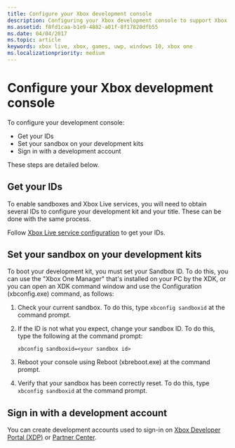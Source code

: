 ```yaml
---
title: Configure your Xbox development console
description: Configuring your Xbox development console to support Xbox Live development.
ms.assetid: f8fd1caa-b1e9-4882-a01f-8f17820dfb55
ms.date: 04/04/2017
ms.topic: article
keywords: xbox live, xbox, games, uwp, windows 10, xbox one
ms.localizationpriority: medium
---
```


# Configure your Xbox development console

To configure your development console:
- Get your IDs
- Set your sandbox on your development kits
- Sign in with a development account
 
These steps are detailed below.


## Get your IDs

To enable sandboxes and Xbox Live services, you will need to obtain several IDs to configure your development kit and your title.
These can be done with the same process.

Follow [Xbox Live service configuration](../xbox-live-service-configuration.md) to get your IDs.


## Set your sandbox on your development kits

To boot your development kit, you must set your Sandbox ID.
To do this, you can use the "Xbox One Manager" that's installed on your PC by the XDK, or you can open an XDK command window and use the Configuration (xbconfig.exe) command, as follows:

1. Check your current sandbox.
To do this, type `xbconfig sandboxid` at the command prompt.

2. If the ID is not what you expect, change your sandbox ID.
To do this, type the following at the command prompt:

   `xbconfig sandboxid=<your sandbox id>`

3. Reboot your console using Reboot (xbreboot.exe) at the command prompt.

4. Verify that your sandbox has been correctly reset.
To do this, type `xbconfig sandboxid` at the command prompt.


## Sign in with a development account

You can create development accounts used to sign-in on [Xbox Developer Portal (XDP)](https://xdp.xboxlive.com/User/Contact/MyAccess?selectedMenu=devaccounts) or [Partner Center](https://partner.microsoft.com/dashboard).
